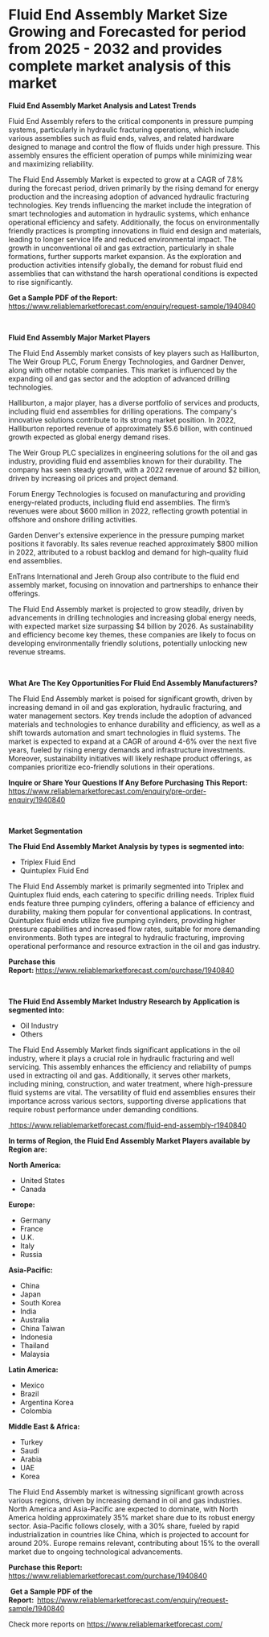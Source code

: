 <p><h1>Fluid End Assembly Market Size Growing and Forecasted for period from 2025 - 2032 and provides complete market analysis of this market</h1></p><p><strong>Fluid End Assembly Market Analysis and Latest Trends</strong></p>
<p><p>Fluid End Assembly refers to the critical components in pressure pumping systems, particularly in hydraulic fracturing operations, which include various assemblies such as fluid ends, valves, and related hardware designed to manage and control the flow of fluids under high pressure. This assembly ensures the efficient operation of pumps while minimizing wear and maximizing reliability.</p><p>The Fluid End Assembly Market is expected to grow at a CAGR of 7.8% during the forecast period, driven primarily by the rising demand for energy production and the increasing adoption of advanced hydraulic fracturing technologies. Key trends influencing the market include the integration of smart technologies and automation in hydraulic systems, which enhance operational efficiency and safety. Additionally, the focus on environmentally friendly practices is prompting innovations in fluid end design and materials, leading to longer service life and reduced environmental impact. The growth in unconventional oil and gas extraction, particularly in shale formations, further supports market expansion. As the exploration and production activities intensify globally, the demand for robust fluid end assemblies that can withstand the harsh operational conditions is expected to rise significantly.</p></p>
<p><strong>Get a Sample PDF of the Report:&nbsp;</strong> <a href="https://www.reliablemarketforecast.com/enquiry/request-sample/1940840?utm_campaign=1888&utm_medium=2&utm_source=Github&utm_content=ia&utm_term=21022025&utm_id=fluid-end-assembly">https://www.reliablemarketforecast.com/enquiry/request-sample/1940840</a></p>
<p>&nbsp;</p>
<p><strong>Fluid End Assembly Major Market Players</strong></p>
<p><p>The Fluid End Assembly market consists of key players such as Halliburton, The Weir Group PLC, Forum Energy Technologies, and Gardner Denver, along with other notable companies. This market is influenced by the expanding oil and gas sector and the adoption of advanced drilling technologies. </p><p>Halliburton, a major player, has a diverse portfolio of services and products, including fluid end assemblies for drilling operations. The company's innovative solutions contribute to its strong market position. In 2022, Halliburton reported revenue of approximately $5.6 billion, with continued growth expected as global energy demand rises.</p><p>The Weir Group PLC specializes in engineering solutions for the oil and gas industry, providing fluid end assemblies known for their durability. The company has seen steady growth, with a 2022 revenue of around $2 billion, driven by increasing oil prices and project demand.</p><p>Forum Energy Technologies is focused on manufacturing and providing energy-related products, including fluid end assemblies. The firm’s revenues were about $600 million in 2022, reflecting growth potential in offshore and onshore drilling activities.</p><p>Garden Denver's extensive experience in the pressure pumping market positions it favorably. Its sales revenue reached approximately $800 million in 2022, attributed to a robust backlog and demand for high-quality fluid end assemblies.</p><p>EnTrans International and Jereh Group also contribute to the fluid end assembly market, focusing on innovation and partnerships to enhance their offerings. </p><p>The Fluid End Assembly market is projected to grow steadily, driven by advancements in drilling technologies and increasing global energy needs, with expected market size surpassing $4 billion by 2026. As sustainability and efficiency become key themes, these companies are likely to focus on developing environmentally friendly solutions, potentially unlocking new revenue streams.</p></p>
<p>&nbsp;</p>
<p><strong>What Are The Key Opportunities For Fluid End Assembly Manufacturers?</strong></p>
<p><p>The Fluid End Assembly market is poised for significant growth, driven by increasing demand in oil and gas exploration, hydraulic fracturing, and water management sectors. Key trends include the adoption of advanced materials and technologies to enhance durability and efficiency, as well as a shift towards automation and smart technologies in fluid systems. The market is expected to expand at a CAGR of around 4-6% over the next five years, fueled by rising energy demands and infrastructure investments. Moreover, sustainability initiatives will likely reshape product offerings, as companies prioritize eco-friendly solutions in their operations.</p></p>
<p><strong>Inquire or Share Your Questions If Any Before Purchasing This Report:</strong> <a href="https://www.reliablemarketforecast.com/enquiry/pre-order-enquiry/1940840?utm_campaign=1888&utm_medium=2&utm_source=Github&utm_content=ia&utm_term=21022025&utm_id=fluid-end-assembly">https://www.reliablemarketforecast.com/enquiry/pre-order-enquiry/1940840</a></p>
<p>&nbsp;</p>
<p><strong>Market Segmentation</strong></p>
<p><strong>The Fluid End Assembly Market Analysis by types is segmented into:</strong></p>
<p><ul><li>Triplex Fluid End</li><li>Quintuplex Fluid End</li></ul></p>
<p><p>The Fluid End Assembly market is primarily segmented into Triplex and Quintuplex fluid ends, each catering to specific drilling needs. Triplex fluid ends feature three pumping cylinders, offering a balance of efficiency and durability, making them popular for conventional applications. In contrast, Quintuplex fluid ends utilize five pumping cylinders, providing higher pressure capabilities and increased flow rates, suitable for more demanding environments. Both types are integral to hydraulic fracturing, improving operational performance and resource extraction in the oil and gas industry.</p></p>
<p><strong>Purchase this Report:&nbsp;</strong><a href="https://www.reliablemarketforecast.com/purchase/1940840?utm_campaign=1888&utm_medium=2&utm_source=Github&utm_content=ia&utm_term=21022025&utm_id=fluid-end-assembly">https://www.reliablemarketforecast.com/purchase/1940840</a></p>
<p>&nbsp;</p>
<p><strong>The Fluid End Assembly Market Industry Research by Application is segmented into:</strong></p>
<p><ul><li>Oil Industry</li><li>Others</li></ul></p>
<p><p>The Fluid End Assembly Market finds significant applications in the oil industry, where it plays a crucial role in hydraulic fracturing and well servicing. This assembly enhances the efficiency and reliability of pumps used in extracting oil and gas. Additionally, it serves other markets, including mining, construction, and water treatment, where high-pressure fluid systems are vital. The versatility of fluid end assemblies ensures their importance across various sectors, supporting diverse applications that require robust performance under demanding conditions.</p></p>
<p><a href="https://www.reliablemarketforecast.com/fluid-end-assembly-r1940840?utm_campaign=1888&utm_medium=2&utm_source=Github&utm_content=ia&utm_term=21022025&utm_id=fluid-end-assembly">&nbsp;https://www.reliablemarketforecast.com/fluid-end-assembly-r1940840</a></p>
<p><strong>In terms of Region, the Fluid End Assembly Market Players available by Region are:</strong></p>
<p>
    <p> <strong> North America: </strong>
        <ul>
            <li>United States</li>
            <li>Canada</li>
        </ul>
        </p> 
    <p> <strong> Europe: </strong>
        <ul>
            <li>Germany</li>
            <li>France</li>
            <li>U.K.</li>
            <li>Italy</li>
            <li>Russia</li>
        </ul>
        </p> 
    <p> <strong> Asia-Pacific: </strong>
        <ul>
            <li>China</li>
            <li>Japan</li>
            <li>South Korea</li>
            <li>India</li>
            <li>Australia</li>
            <li>China Taiwan</li>
            <li>Indonesia</li>
            <li>Thailand</li>
            <li>Malaysia</li>
        </ul>
        </p> 
    <p> <strong> Latin America: </strong>
        <ul>
            <li>Mexico</li>
            <li>Brazil</li>
            <li>Argentina Korea</li>
            <li>Colombia</li>
        </ul>
        </p> 
    <p> <strong> Middle East & Africa: </strong>
        <ul>
            <li>Turkey</li>
            <li>Saudi</li>
            <li>Arabia</li>
            <li>UAE</li>
            <li>Korea</li>
        </ul>
    </p>
    </p>
<p><p>The Fluid End Assembly market is witnessing significant growth across various regions, driven by increasing demand in oil and gas industries. North America and Asia-Pacific are expected to dominate, with North America holding approximately 35% market share due to its robust energy sector. Asia-Pacific follows closely, with a 30% share, fueled by rapid industrialization in countries like China, which is projected to account for around 20%. Europe remains relevant, contributing about 15% to the overall market due to ongoing technological advancements.</p></p>
<p><strong>Purchase this Report: </strong><a href="https://www.reliablemarketforecast.com/purchase/1940840?utm_campaign=1888&utm_medium=2&utm_source=Github&utm_content=ia&utm_term=21022025&utm_id=fluid-end-assembly">https://www.reliablemarketforecast.com/purchase/1940840</a></p>
<p>&nbsp;<strong>Get a Sample PDF of the Report:&nbsp;&nbsp;</strong><a href="https://www.reliablemarketforecast.com/enquiry/request-sample/1940840?utm_campaign=1888&utm_medium=2&utm_source=Github&utm_content=ia&utm_term=21022025&utm_id=fluid-end-assembly">https://www.reliablemarketforecast.com/enquiry/request-sample/1940840</a></p>
<p><strong></strong></p>
<p>Check more reports on <a href="https://www.reliablemarketforecast.com/?utm_campaign=1888&utm_medium=2&utm_source=Github&utm_content=ia&utm_term=21022025&utm_id=fluid-end-assembly">https://www.reliablemarketforecast.com/</a></p>
